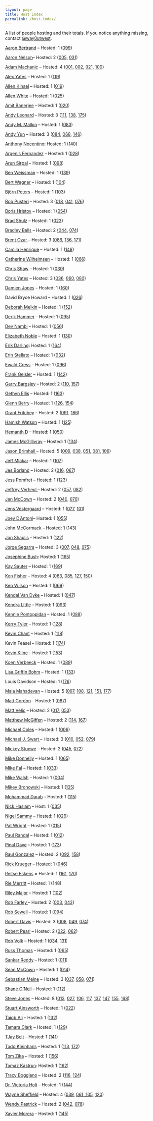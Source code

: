 ```yaml
---
layout: page
title: Host Index
permalink: /host-index/
---
```


A list of people hosting and their totals. If you notice anything missing, contact [@way0utwest](https://www.twitter.com/way0utwest).

[Aaron Bertrand](https://sqlblog.org/) – Hosted: 1 ([099](/099))

[Aaron Nelson](http://sqlvariant.com)– Hosted: 2 ([005,](/005) [031](/031))

[Adam Machanic](http://dataeducation.com/blog/) – Hosted: 4 ([001](001), [002](002), [021](021), [100](/100))

[Alex Yates](http://workingwithdevs.com) – Hosted: 1 ([119](/119))

[Allen Kinsel](http://www.allenkinsel.com/) – Hosted: 1 ([019](http://tsqltuesday.azurewebsites.net/?p=3854&preview=true))

[Allen White](http://sqlblog.com/blogs/allen_white/default.aspx) – Hosted: 1 ([025](http://tsqltuesday.azurewebsites.net/2011/12/05/t-sql-tuesday-025-invitation-to-share-your-tricks/))

[Amit Banerjee](https://troubleshootingsql.com/) – Hosted: 1 ([020](http://tsqltuesday.azurewebsites.net/2018/07/05/t-sql-tuesday-020-t-sql-best-practices/))

[Andy Leonard](https://andyleonard.blog) – Hosted: 3 ([111](http://tsqltuesday.com/2019/02/05/t-sql-tuesday-111-what-is-your-why/), [138](http://tsqltuesday.com/2021/05/04/t-sql-tuesday-138-managing-technology-changes/), [175](https://tsqltuesday.com/2024/06/04/t-sql-tuesday-175-old-tech-new-tech-bold-tech-blue-tech/))

[Andy M. Mallon](https://www.am2.co/) – Hosted: 1 ([083](https://www.am2.co/2016/10/t-sql-tuesday-83/))

[Andy Yun](https://sqlbek.wordpress.com/) – Hosted: 3 ([084](https://sqlbek.wordpress.com/2016/10/25/t-sql-tuesday-84-growing-new-speakers/), [068](https://sqlbek.wordpress.com/2015/07/06/invitation-to-t-sql-tuesday-68-just-say-no-to-defaults/), [146](http://tsqltuesday.com/2022/01/04/t-sql-tuesday-146-upending-preconceived-notions/))

[Anthony Nocentino](https://www.centinosystems.com/blog/): Hosted: 1 ([140](http://tsqltuesday.com/2021/07/07/t-sql-tuesday-140-what-have-you-been-up-to-with-containers/))

[Argenis Fernandez](http://www.0xsql.com) – Hosted: 1 ([028](http://tsqltuesday.azurewebsites.net/2012/03/07/t-sql-tuesday-028-jack-of-all-trades-or-master-of-none/))

[Arun Sirpal](https://blobeater.blog/) – Hosted: 1 ([098](https://blobeater.blog/2018/01/02/t-sql-tuesday-98-your-technical-challenges-conquered/))

[Ben Weissman](https://bweissman.de/) – Hosted: 1 ([139](http://tsqltuesday.com/2021/06/01/t-sql-tuesday-139-the-data-world-is-hybrid/))

[Bert Wagner](https://bertwagner.com/) – Hosted: 1 ([104](http://tsqltuesday.com/2018/07/03/t-sql-tuesday-104-code-you-would-hate-to-live-without/))

<span class="byline"><span class="author vcard">[Björn Peters](https://www.sql-aus-hamburg.de) – Hosted: 1 ([103](http://tsqltuesday.com/2018/06/05/t-sql-tuesday-103-azure-sql-database-challenges-pros-and-cons-issues/))</span></span>

[Bob Pusteri](http://www.bobpusateri.com/) – Hosted: 3 ([018](https://www.bobpusateri.com/archive/2011/04/invitation-to-t-sql-tuesday-18-ctes/), [041](http://www.bobpusateri.com/archive/2013/04/invitation-to-t-sql-tuesday-41-presenting-and-loving-it/), [076](http://www.bobpusateri.com/archive/2016/02/invitation-to-t-sql-tuesday-76-text-searchingprocessing/))

[Boris Hristov](http://borishristov.com/) – Hosted: 1 ([054](http://borishristov.com/blog/t-sql-tuesday-54-interview-invitation/))

[Brad Shulz](http://bradsruminations.blogspot.com/) – Hosted: 1 ([023](http://tsqltuesday.azurewebsites.net/2011/10/31/t-sql-tuesday-024-prox-n-funx/))

[Bradley Balls](http://www.sqlballs.com/) – Hosted: 2 [(044](http://www.sqlservercentral.com/blogs/sqlballs/2013/07/02/t-sql-tuesday-44-the-second-chance/), [074](http://www.sqlballs.com/2015/12/t-sql-tuesday-73-invitation-naughty-or.html))

[Brent Ozar ](https://www.brentozar.com/archive/author/brento/)– Hosted: 3 ([086](https://www.brentozar.com/archive/2017/01/announcing-t-sql-tuesday-87-sql-server-bugs-enhancement-requests/), [136](http://tsqltuesday.com/2021/03/02/t-sql-tuesday-136-blog-about-your-favorite-data-type-or-least-favorite/), [171](https://tsqltuesday.com/2024/02/07/t-sql-tuesday-171-describe-the-most-recent-issue-you-closed/))

[Camila Henrique](https://camilahenrique.com/) – Hosted: 1 ([149](http://tsqltuesday.com/2022/04/05/t-sql-tuesday-149-blog-about-t-sql-advice-youd-give-to-your-younger-self/))

[Catherine Wilhelmsen](https://www.cathrinewilhelmsen.net) – Hosted: 1 ([066](https://www.cathrinewilhelmsen.net/2015/05/05/invitation-to-t-sql-tuesday-66-monitoring/))

[Chris Shaw](https://chrisshaw.wordpress.com/) – Hosted: 1 ([030](http://tsqltuesday.azurewebsites.net/2012/04/30/t-sql-tuesday-030-a-dbas-ethics/))

[Chris Yates](http://www.toadworld.com/members/chris-yates) – Hosted: 3 ([036](http://tsqltuesday.com/2012/11/05/t-sql-tuesday-036/), [060](https://chrisyatessql.wordpress.com/2014/11/11/t-sql-tuesday-60-something-new-learned-2/), [080](http://www.toadworld.com/platforms/sql-server/b/weblog/archive/2016/07/06/t-sql-tuesday-080))

[Damien Jones](https://amazonwebshark.com/) – Hosted: 1 ([160](http://tsqltuesday.com/2023/03/07/t-sql-tuesday-160-microsoft-openai-wishlist/))

David Bryce Howard – Hosted: 1 ([026](http://tsqltuesday.azurewebsites.net/2012/01/02/t-sql-tuesday-026-second-chances/))

[Deborah Melkin](https://debthedba.wordpress.com/) – Hosted: 1 ([152](http://tsqltuesday.com/2022/07/05/t-sql-tuesday-152-it-depends/))

[Derik Hammer](https://www.sqlhammer.com/) – Hosted: 1 ([095](http://tsqltuesday.com/2017/10/04/t-sql-tuesday-095-big-data/))

[Dev Nambi](http://devnambi.com) – Hosted: 1 ([056](http://devnambi.com/2014/tsql-tuesday/))

[Elizabeth Noble](https://sqlzelda.wordpress.com/) – Hosted: 1 ([130](http://tsqltuesday.com/2020/09/01/t-sql-tuesday-130-automate-your-stress-away/))

[Erik Darling](https://erikdarlingdata.com/): Hosted: 1 ([164](http://tsqltuesday.com/2023/07/10/t-sql-tuesday-164-code-that-made-you-feel-a-way/))

[Erin Stellato](http://erinstellato.com) – Hosted: 1 ([032](http://tsqltuesday.com/2012/07/08/t-sql-tuesday-32-a-day-in-the-life/))

[Ewald Cress](https://sqlonice.com) – Hosted: 1 ([096](http://tsqltuesday.com/2017/11/08/t-sql-tuesday-096-folks-who-have-made-a-difference/))

[Frank Geisler](https://gds-business-intelligence.de/category/sql-server/) – Hosted: 1 ([142](http://tsqltuesday.com/2021/09/07/t-sql-tuesday-142-using-descriptive-techniques-to-build-database-environments/))

[Garry Bargsley](https://garrybargsley.com) – Hosted: 2 ([110](http://tsqltuesday.com/2019/01/01/t-sql-tuesday-110-automate-all-the-things/), [157](http://tsqltuesday.com/2022/12/06/t-sql-tuesday-157-end-of-year-activity/))

[Gethyn Ellis](https://www.gethynellis.com/blog) – Hosted: 1 ([163](http://tsqltuesday.com/2023/06/14/t-sql-tuesday-163-invitation-what-is-the-best-piece-of-career-advice-you-ever-received/))

[Glenn Berry](https://glennsqlperformance.com/) – Hosted: 1 ([126,](http://tsqltuesday.com/2020/05/05/t-sql-tuesday-126-foldinghome/) [154](http://tsqltuesday.com/2022/09/06/t-sql-tuesday-154-sql-server-2022/))

[Grant Fritchey](http://www.scarydba.com) – Hosted: 2 ([091](http://tsqltuesday.com/2017/06/06/t-sql-tuesday-091-databases-and-devops/), [166](http://tsqltuesday.com/2023/09/06/t-sql-tuesday-166-why-not-extended-events/))

[Hamish Watson](https://hybriddbablog.com/) – Hosted: 1 ([125](http://tsqltuesday.com/2020/04/07/t-sql-tuesday-125-unit-testing-databases-we-need-to-do-this/))

[Hemanth D](https://sqlchow.wordpress.com/) – Hosted: 1 ([050](https://sqlchow.wordpress.com/2014/01/07/t-sql-tuesday-050-automation-how-much-of-it-is-the-same/))

[James McGillivray](https://jimbabwe.co.za/blog-posts/) – Hosted: 1 ([134](http://tsqltuesday.com/2021/01/05/t-sql-tuesday-134-give-me-a-break/))

[Jason Brimhall ](http://jasonbrimhall.info/)– Hosted: 5 ([009](http://jasonbrimhall.info/2010/08/03/t-sql-tuesday-009-beach-time/), [038](http://jasonbrimhall.info/2013/01/02/t-sql-tuesday-38-standing-firm/), [051](http://www.sqlservercentral.com/blogs/sqlrnnr/2014/02/04/t-sql-tuesday-051-place-your-bets/), [081](http://jasonbrimhall.info/2016/07/27/t-sql-tuesday-081-sharpen-something/), [109](http://jasonbrimhall.info/2018/12/04/influence-somebody-invite/))

[Jeff Mlakar](https://www.mlakartechtalk.com/) – Hosted: 1 ([107](http://tsqltuesday.com/2018/10/02/t-sql-tuesday-107-death-march/))

[Jes Borland](http://blogs.lessthandot.com/index.php/author/grrlgeek/) – Hosted: 2 ([016](http://blogs.lessthandot.com/index.php/DataMgmt/DBProgramming/come-one-come-all-to/), [067](http://blogs.lessthandot.com/index.php/uncategorized/youre-invited-to-t-sql-tuesday-67-extended-events/))

[Jess Pomfret](https://jesspomfret.com/) – Hosted: 1 ([123](http://tsqltuesday.com/2020/02/05/t-sql-tuesday-123-life-hacks-to-make-your-day-easier/))

[Jeffrey Verheul ](https://devjef.wordpress.com/)– Hosted: 2 ([057](https://devjef.wordpress.com/2014/08/05/t-sql-tuesday-57-sql-family-and-community/), [082](https://devjef.wordpress.com/2016/09/06/invitation-t-sql-tuesday-82-to-the-cloud-and-beyond/))

[Jen McCown](http://www.midnightdba.com/Jen/author/jen/) – Hosted: 2 ([040](http://www.midnightdba.com/Jen/2013/03/invitation-to-t-sql-tuesday-040-file-and-filegroup-wisdom/), [070](http://www.midnightdba.com/Jen/2015/09/time-for-t-sql-tuesday-70/))

[Jens Vestergaard](http://t-sql.dk/?author=1) – Hosted: 1 ([077](http://t-sql.dk/?p=1492), [101](http://tsqltuesday.com/2018/04/04/t-sql-tuesday-101-my-essential-sql-server-tools/))

[Joey D’Antoni](https://joeydantoni.com/)– Hosted: 1 ([055](https://joeydantoni.com/2014/06/03/t-sql-tuesday-055-sql-server-2014-the-good-the-bad-and-the-ugly/))

[John McCormack](https://johnmccormack.it/) – Hosted: 1 ([143](http://tsqltuesday.com/2021/10/05/t-sql-tuesday-143-short-code-examples/))

[Jon Shaulis](https://jonshaulis.com) – Hosted: 1 ([122](http://tsqltuesday.com/2020/01/07/t-sql-tuesday-122-imposter-syndrome/))

[Jorge Segarra](http://www.sqlchicken.com/) – Hosted: 3 ([007](http://www.sqlchicken.com/2010/06/t-sql-tuesday-007-summertime-in-the-sql/), [048](http://www.sqlchicken.com/2013/11/t-sql-tuesday-48-cloud-atlas/), [075](http://www.sqlchicken.com/2016/02/t-sql-tuesday-75-invitation-jump-into-power-bi/))

[Josephine Bush](https://sqlkitty.com/): Hosted: 1 ([165](http://tsqltuesday.com/2023/08/02/t-sql-tuesday-165-what-do-all-the-database-job-titles-actually-mean/))

[Kay Sauter](https://www.kayondata.com/) – Hosted: 1 ([169](http://tsqltuesday.com/2023/12/04/t-sql-tuesday-169-thank-you/))

[Ken Fisher](https://sqlstudies.com/) – Hosted: 4 ([063](http://sqlstudies.com/2015/02/03/tsql-tuesday-63-how-do-you-manage-security/), [085](https://sqlstudies.com/2016/12/06/4169/), [127](http://tsqltuesday.com/2020/06/02/tsql-tuesday-127-invite-non-sql-tips-and-tricks/), [150](http://tsqltuesday.com/2022/05/03/t-sql-tuesday-148-your-first-technical-job/))

[Ken Wilson](http://sqlbama.com/) – Hosted: 1 ([069](http://sqlbama.com/archive/2015/08/t-sql-tuesday-69-encryption/))

[Kendal Van Dyke](http://www.kendalvandyke.com/) – Hosted: 1 ([047](http://www.kendalvandyke.com/2013/10/t-sql-tuesday-47-your-best-sql-server.html))

[Kendra Little](https://littlekendra.com/) – Hosted: 1 ([093](http://tsqltuesday.com/2017/08/01/t-sql-tuesday-093-interviewing-patterns-anti-patterns/))

[Kennie Pontoppidan](http://www.pontop.dk/blog) – Hosted: 1 ([088](http://www.pontop.dk/single-post/2017/03/07/Announcing-T-SQL-Tuesday-88-%E2%80%93-The-daily-database-related-WTF))

[Kerry Tyler](https://www.airbornegeek.com/) – Hosted: 1 ([128](http://tsqltuesday.com/2020/07/07/t-sql-tuesday-128-learn-from-others/))

[Kevin Chant](https://www.kevinrchant.com/) – Hosted: 1 ([118](http://tsqltuesday.com/2019/09/03/t-sql-tuesday-188-your-fantasy-sql-feature/))

Kevin Feasel – Hosted: 1 ([174](http://tsqltuesday.com/2024/05/07/t-sql-tuesday-174-your-favorite-job-interview-question/))

[Kevin Kline](https://kevinekline.com/) – Hosted: 1 ([153](http://tsqltuesday.com/2022/08/02/t-sql-tuesday-153-invite-the-conference-that-changed-everything-for-me/))

[Koen Verbeeck](http://sqlkover.com) – Hosted: 1 ([089](http://sqlkover.com/t-sql-tuesday-89-invitation-the-times-they-are-a-changing/))

[Lisa Griffin Bohm](https://lisagb.info/) – Hosted: 1 ([133](http://tsqltuesday.com/2020/12/01/t-sql-tuesday-133-what-else-have-you-learned-from-presenting/))

Louis Davidson – Hosted: 1 ([176](https://tsqltuesday.com/2024/07/02/t-sql-tuesday-176-one-piece-of-advice-you-wish-past-you-had/))

[Mala Mahadevan](https://curiousaboutdata.com/) – Hosted: 5 ([097](http://tsqltuesday.com/2017/12/04/t-sql-tuesday-097-setting-learning-goals-for-2018/), [108](http://tsqltuesday.com/2018/11/02/t-sql-tuesday-108-non-sql-server-technologies/), [121](http://tsqltuesday.com/2019/12/10/t-sql-tuesday-121-gifts-received-for-this-year/), [151](http://tsqltuesday.com/2022/06/06/t-sql-tuesday-151-coding-standards/), [177](http://tsqltuesday.com/2024/08/06/t-sql-tuesday-177-managing-database-code/))

[Matt Gordon](https://sqlatspeed.com/2017/02/07/announcing-t-sql-tuesday-87/) – Hosted: 1 ([087](https://sqlatspeed.com/2017/02/07/announcing-t-sql-tuesday-87/))

[Matt Velic](http://mattvelic.com/) – Hosted: 2 ([017](http://tsqltuesday.azurewebsites.net/2011/04/05/t-sql-tuesday-017-apply-knowledge/), [053](http://mattvelic.com/))

[Matthew McGiffen](https://matthewmcgiffen.com/) – Hosted: 2 ([114](http://tsqltuesday.com/2019/05/07/t-sql-tuesday-114-puzzle-party/), [167](http://tsqltuesday.com/2023/10/03/t-sql-tuesday-166-encryption-and-data-protection/))

[Michael Coles](http://sqlblog.com/blogs/michael_coles/default.aspx) – Hosted: 1 ([006](http://sqlblog.com/blogs/michael_coles/archive/2010/05/03/t-sql-tuesday-006-what-about-blob.aspx))

[Michael J. Swart ](http://michaeljswart.com/)– Hosted: 3 ([010](http://michaeljswart.com/2010/09/invitation-to-participate-in-t-sql-tuesday-10-indexes/), [052](http://michaeljswart.com/2014/03/argue_against_a_popular_opinion/), [079](http://michaeljswart.com/2016/06/t-sql-tuesday-079-its-2016/))

[Mickey Stuewe](http://mickeystuewe.com/) – Hosted: 2 ([045](http://mickeystuewe.com/2013/08/05/t-sql-tuesday-45-invitationfollow-the-yellow-brick-road/), [072](http://mickeystuewe.com/2015/11/03/t-sql-tuesday-72-invitation-data-modeling-gone-wrong/))

[Mike Donnelly](https://sqlmd.wordpress.com) – Hosted: 1 ([065](https://sqlmd.wordpress.com/2015/04/07/t-sql-tuesday-065-teach-something-new/))

[Mike Fal](http://www.mikefal.net/) – Hosted: 1 ([033](http://tsqltuesday.com/2012/08/07/t-sql-tuesday-33-trick-shot/))

[Mike Walsh](https://straightpathsql.com/sql-server-blog/) – Hosted: 1 ([004](https://straightpathsql.com/archives/2010/03/invitation-for-t-sql-tuesday-004-io/))

[Mikey Bronowski](https://www.bronowski.it/blog/) – Hosted: 1 ([135](http://tsqltuesday.com/2021/02/04/t-sql-tuesday-135-the-outstanding-tools-of-the-trade-that-make-your-job-awesome/))

[Mohammad Darab](https://mohammaddarab.com/) – Hosted: 1 ([115](http://tsqltuesday.com/2019/06/04/t-sql-tuesday-115-dear-20-year-old-self/))

[Nick Haslam](https://blog.nhaslam.com/) – Host: 1 ([035](http://tsqltuesday.com/2012/10/04/t-sql-tuesday-35-soylent-green/))

[Nigel Sammy](http://www.nigelpsammy.com/) – Hosted: 1 ([029](http://tsqltuesday.azurewebsites.net/2012/04/03/t-sql-tuesday-029-lets-have-a-sql-server-2012-party/))

[Pat Wright](https://sqlasylum.wordpress.com/) – Hosted: 1 ([015](https://sqlasylum.wordpress.com/2011/02/01/invitation-to-t-sql-tuesday-15-automation-in-sql-server/))

[Paul Randal](http://www.sqlskills.com/blogs/paul/) – Hosted: 1 ([012](http://www.sqlskills.com/blogs/paul/invitation-to-participate-in-t-sql-tuesday-12-why-are-dba-skills-necessary/))

[Pinal Dave](https://blog.sqlauthority.com/) – Hosted: 1 ([173](https://tsqltuesday.com/2024/04/02/t-sql-tuesday-173-has-ai-helped-you-with-your-sql-server-job/))

[Raul Gonzalez](http://www.sqldoubleg.com) – Hosted: 2 ([092](http://tsqltuesday.com/2017/07/04/t-sql-tuesday-92-lessons-learned-the-hard-way/), [158](http://tsqltuesday.com/2023/01/03/t-sql-tuesday-158-implementing-worst-practices/))

[Rick Krueger](http://www.dataogre.com/) – Hosted: 1 ([046](http://www.dataogre.com/2013/09/02/t-sql-tuesday-46-rube-goldberg-machine/))

[Reitse Eskens](https://sqlreitse.com/) = Hosted: 1 ([161](https://sqlreitse.com/2023/04/04/t-sql-tuesday-161-invitation-having-fun-with-t-sql/), [170](http://tsqltuesday.com/2024/01/02/t-sql-tuesday-170-learning-from-abandoned-projects/))

[Rie Merritt](http://www.riepedia.net/) – Hosted: 1 (148)

[Riley Major](https://scribnasium.com/) – Hosted: 1 ([102](http://tsqltuesday.com/?p=3735&preview=true))

[Rob Farley ](http://sqlblog.com/blogs/rob_farley/)– Hosted: 2 ([003](http://blogs.msmvps.com/robfarley/2010/02/01/invitation-for-t-sql-tuesday-003-relationships/), [043](http://sqlblog.com/blogs/rob_farley/archive/2013/06/02/t-sql-tuesday-43-hello-operator.aspx))

[Rob Sewell](https://sqldbawithabeard.com) – Hosted: 1 ([094](http://tsqltuesday.com/2017/09/05/lets-all-get-posh-what-are-you-going-to-automate-today-for-t-sql-tuesday-094/))

[Robert Davis](http://www.sqlsoldier.com/wp/) – Hosted: 3 ([008](http://www.sqlservercentral.com/blogs/robert_davis/2010/07/04/T_2D00_SQL-Tuesday-008-Gettin-Schooled/), [049](http://www.sqlsoldier.com/wp/sqlserver/tsqltuesday49topiciswaitforit), [074](http://www.sqlsoldier.com/wp/sqlserver/tsqltuesday74invitationbethechange))

[Robert Pearl](http://www.sqlservercentral.com/blogs/pearlknows/) – Hosted: 2 ([022](http://tsqltuesday.azurewebsites.net/?p=3865&preview=true), [062](http://www.sqlservercentral.com/blogs/pearlknows/2015/01/06/t-sql-tuesday-62-invitation-to-healthysql/))

[Rob Volk](https://weblogs.sqlteam.com/robv/) – Hosted: 1 ([034](http://tsqltuesday.com/2012/09/04/t-sql-tuesday-34-help-i-need-somebody/), [131](http://tsqltuesday.com/2020/10/05/t-sql-tuesday-131-data-analogies-or-explain-databases-like-im-five/))

[Russ Thomas](https://sqljudo.wordpress.com) – Hosted: 1 ([065](https://sqljudo.wordpress.com/2015/03/02/tsql-tue-64-calling-all-tuners-and-gear-heads/))

[Sankar Reddy](http://sankarreddy.com/) – Hosted: 1 ([011](http://sankarreddy.com/2010/10/invitation-to-participate-in-t-sql-tuesday-11-misconceptions-in-sql-server))

[Sean McCown](http://www.midnightdba.com/DBARant/author/kenpodba/) – Hosted: 1 ([014](http://www.midnightdba.com/DBARant/t-sql-tuesday-014-resolutions/))

[Sebastian Meine](http://sqlity.net/en/blog/) – Hosted: 3 ([037](http://tsqltuesday.com/2012/12/03/t-sql-tuesday-037-joins/), [058](http://sqlity.net/en/2559/tsql2sday-58-invite/), [071](http://sqlity.net/en/2890/tsql2sday-71-sql-server-audit/))

[Shane O’Neil](https://nocolumnname.blog/) – Hosted: 1 ([112](http://tsqltuesday.com/2019/03/05/t-sql-tuesday-112-dipping-into-your-cookie-jar/))

[Steve Jones](https://voiceofthedba.com) – Hosted: 8 ([013](https://voiceofthedba.com/2010/12/07/t-sql-tuesday-13-what-the-business-says-is-not-what-the-business-wants/), [027](http://tsqltuesday.azurewebsites.net/2012/02/07/t-sql-tuesday-027-invitation-to-the-big-data-valentines-edition/), [106](http://tsqltuesday.com/2018/09/04/t-sql-tuesday-106-trigger-headaches-or-happiness/), [117](http://tsqltuesday.com/2019/08/08/when-have-you-used-mot-tables/), [137](http://tsqltuesday.com/2021/04/06/t-sql-tuesday-137-using-notebooks-every-day/), [147](http://tsqltuesday.com/2022/02/03/t-sql-tuesday-147-invitation-upgrade-strategies/), [155](http://tsqltuesday.com/2022/10/06/t-sql-tuesday-155-the-dynamic-code-invitation/), [168](http://tsqltuesday.com/2023/11/07/t-sql-tuesday-168-mature-window-functions/))

[Stuart Ainsworth](http://codegumbo.com/) – Hosted: 1 ([022](http://tsqltuesday.azurewebsites.net/?p=3870&preview=true))

[Taiob Ali](https://sqlworldwide.com/) – Hosted: 1 ([132](http://tsqltuesday.com/2020/11/09/t-sql-tuesday-132-how-are-you-coping-with-pandemic/))

[Tamara Clark](https://clarkcreations.net/blog/) – Hosted: 1 ([129](http://tsqltuesday.com/2020/08/04/t-sql-tuesday-129-lets-build-a-time-capsule/))

[TJay Belt](https://tjaybelt.blogspot.com/) – Hosted: 1 ([141](http://tsqltuesday.com/2021/08/03/t-sql-tuesday-141-work-life-balance/))

[Todd Kleinhans](https://toddkleinhans.wordpress.com/) – Hosted: 1 ([113](http://tsqltuesday.com/2019/04/05/t-sql-tuesday-113-what-do-you-use-databases-for/), [172](http://tsqltuesday.com/2024/03/08/t-sql-tuesday-172-hekaton-ftw-for-the-win/))

[Tom Zika](https://straightforwardsql.com/) – Hosted: 1 ([156](http://tsqltuesday.com/2022/11/02/t-sql-tuesday-156-production-code/))

[Tomaz Kastrun](https://tomaztsql.wordpress.com/): Hosted: 1 ([162](http://tsqltuesday.com/2023/05/02/t-sql-tuesday-162-data-science-in-the-time-of-chatgpt/))

[Tracy Boggiano](https://tracyboggiano.com) – Hosted: 2 ([116,](http://tsqltuesday.com/2019/07/02/t-sql-tuesday-116-sql-on-linux/) [124](http://tsqltuesday.com/2020/03/03/t-sql-tuesday-124-using-query-store-or-not-lets-blog/))

[Dr. Victoria Holt](https://blog.victoriaholt.co.uk/) – Hosted: 1 ([144](http://tsqltuesday.com/2021/11/02/t-sql-tuesday-144-data-governance-reimagination/))

[Wayne Sheffield](http://blog.waynesheffield.com) – Hosted: 4 ([039](http://blog.waynesheffield.com/wayne/archive/2013/02/invitation-for-t-sql-tuesday-39-can-you-shell-what-the-posh-is-cooking/), [061, 105](http://blog.waynesheffield.com/wayne/archive/2014/12/t-sql-tuesday-61-giving-back/), [120](http://tsqltuesday.com/2019/11/05/t-sql-tuesday-120-what-were-you-thinking/))

[Wendy Pastrick](https://wendyverse.blogspot.com/) – Hosted: 2 ([042](https://wendyverse.blogspot.com/2013/05/its-time-for-t-sqltuesday-42-long-and.html), [078](https://wendyverse.blogspot.com/2016/04/its-time-for-t-sql-tuesday-78-may-2016.html))

[Xavier Morera](https://www.xaviermorera.com/) – Hosted: 1 ([145](http://tsqltuesday.com/2021/12/07/t-sql-tuesday-145-the-pandemic-costa-rica-and-events/))